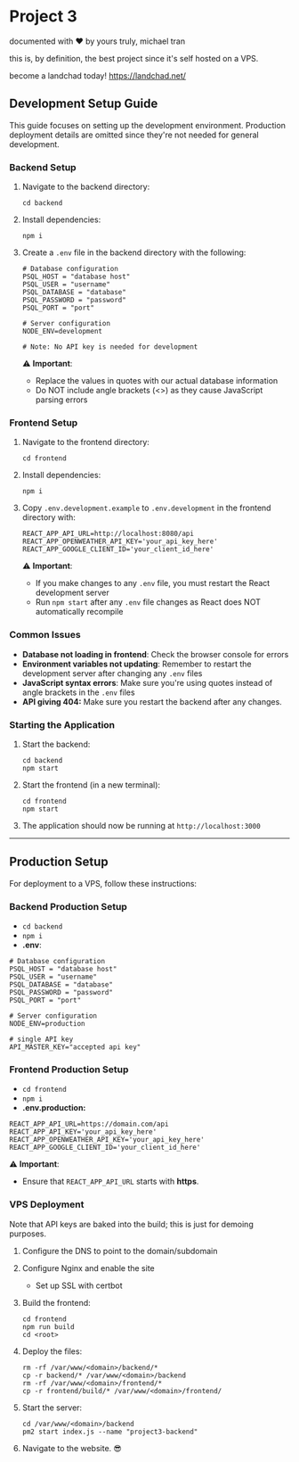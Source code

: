 # Project 3
documented with ❤️  by yours truly, michael tran

this is, by definition, the best project since it's self hosted on a VPS.

become a landchad today! https://landchad.net/

## Development Setup Guide
This guide focuses on setting up the development environment. Production deployment details are omitted since they're not needed for general development.
### Backend Setup

1. Navigate to the backend directory:
   ```
   cd backend
   ```

2. Install dependencies:
   ```
   npm i
   ```

3. Create a `.env` file in the backend directory with the following:
   ```
   # Database configuration
   PSQL_HOST = "database host"
   PSQL_USER = "username"
   PSQL_DATABASE = "database"
   PSQL_PASSWORD = "password"
   PSQL_PORT = "port"

   # Server configuration
   NODE_ENV=development
   
   # Note: No API key is needed for development
   ```
   
   ⚠️ **Important**: 
   - Replace the values in quotes with our actual database information
   - Do NOT include angle brackets (<>) as they cause JavaScript parsing errors

### Frontend Setup

1. Navigate to the frontend directory:
   ```
   cd frontend
   ```

2. Install dependencies:
   ```
   npm i
   ```

3. Copy `.env.development.example` to `.env.development` in the frontend directory with:
   ```
   REACT_APP_API_URL=http://localhost:8080/api
   REACT_APP_OPENWEATHER_API_KEY='your_api_key_here'
   REACT_APP_GOOGLE_CLIENT_ID='your_client_id_here'
   ```
   
   ⚠️ **Important**:
   - If you make changes to any `.env` file, you must restart the React development server
   - Run `npm start` after any `.env` file changes as React does NOT automatically recompile

### Common Issues

- **Database not loading in frontend**: Check the browser console for errors
- **Environment variables not updating**: Remember to restart the development server after changing any `.env` files
- **JavaScript syntax errors**: Make sure you're using quotes instead of angle brackets in the `.env` files
- **API giving 404:** Make sure you restart the backend after any changes.

### Starting the Application

1. Start the backend:
   ```
   cd backend
   npm start
   ```

2. Start the frontend (in a new terminal):
   ```
   cd frontend
   npm start
   ```

3. The application should now be running at `http://localhost:3000`

---

## Production Setup

For deployment to a VPS, follow these instructions:

### Backend Production Setup
- `cd backend`
- `npm i`
- **.env**:
```
# Database configuration
PSQL_HOST = "database host"
PSQL_USER = "username"
PSQL_DATABASE = "database"
PSQL_PASSWORD = "password"
PSQL_PORT = "port"

# Server configuration
NODE_ENV=production

# single API key
API_MASTER_KEY="accepted api key"
```

### Frontend Production Setup
- `cd frontend`
- `npm i`
- **.env.production:**
```
REACT_APP_API_URL=https://domain.com/api
REACT_APP_API_KEY='your_api_key_here'
REACT_APP_OPENWEATHER_API_KEY='your_api_key_here'
REACT_APP_GOOGLE_CLIENT_ID='your_client_id_here'
```
   ⚠️ **Important**:
   - Ensure that `REACT_APP_API_URL` starts with **https**.

### VPS Deployment
Note that API keys are baked into the build; this is just for demoing purposes.

1. Configure the DNS to point to the domain/subdomain
2. Configure Nginx and enable the site
   - Set up SSL with certbot

3. Build the frontend:
   ```
   cd frontend
   npm run build
   cd <root>
   ```

4. Deploy the files:
   ```
   rm -rf /var/www/<domain>/backend/*
   cp -r backend/* /var/www/<domain>/backend
   rm -rf /var/www/<domain>/frontend/*
   cp -r frontend/build/* /var/www/<domain>/frontend/
   ```

5. Start the server:
   ```
   cd /var/www/<domain>/backend
   pm2 start index.js --name "project3-backend"
   ```

6. Navigate to the website. 😎

